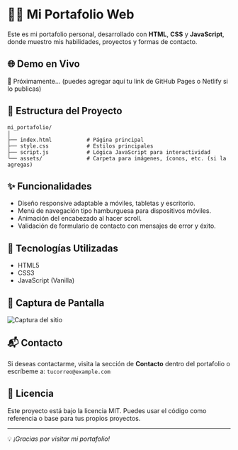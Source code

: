 # 🧑‍💻 Mi Portafolio Web

Este es mi portafolio personal, desarrollado con **HTML**, **CSS** y **JavaScript**, donde muestro mis habilidades, proyectos y formas de contacto.

## 🌐 Demo en Vivo

🔗 Próximamente... (puedes agregar aquí tu link de GitHub Pages o Netlify si lo publicas)

## 📂 Estructura del Proyecto

```
mi_portafolio/
│
├── index.html           # Página principal
├── style.css            # Estilos principales
├── script.js            # Lógica JavaScript para interactividad
└── assets/              # Carpeta para imágenes, íconos, etc. (si la agregas)
```

## ✨ Funcionalidades

- Diseño responsive adaptable a móviles, tabletas y escritorio.
- Menú de navegación tipo hamburguesa para dispositivos móviles.
- Animación del encabezado al hacer scroll.
- Validación de formulario de contacto con mensajes de error y éxito.

## 🚀 Tecnologías Utilizadas

- HTML5
- CSS3
- JavaScript (Vanilla)

## 📸 Captura de Pantalla

![Captura del sitio](./screenshot.png) <!-- puedes cambiar el nombre si subes otra imagen -->

## 📬 Contacto

Si deseas contactarme, visita la sección de **Contacto** dentro del portafolio o escríbeme a: `tucorreo@example.com`

## 📝 Licencia

Este proyecto está bajo la licencia MIT. Puedes usar el código como referencia o base para tus propios proyectos.

---

💡 *¡Gracias por visitar mi portafolio!*
